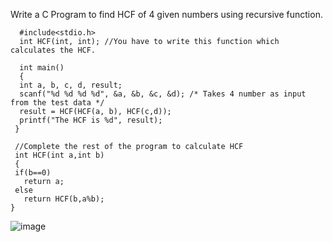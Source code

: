 Write a C Program to find HCF of 4 given numbers using recursive function.

      #include<stdio.h>
      int HCF(int, int); //You have to write this function which calculates the HCF. 
	 
      int main()
      {
      int a, b, c, d, result;
      scanf("%d %d %d %d", &a, &b, &c, &d); /* Takes 4 number as input from the test data */
      result = HCF(HCF(a, b), HCF(c,d));
      printf("The HCF is %d", result);
     }

     //Complete the rest of the program to calculate HCF
     int HCF(int a,int b)
     {
     if(b==0)
       return a;
     else 
       return HCF(b,a%b);
    }

![image](https://github.com/Sharath15eUR/SivanithishRK/assets/79641980/b152d90a-3480-4b95-820d-ac36373451b8)
